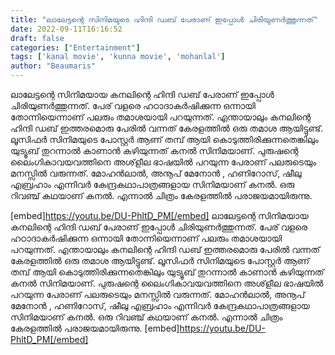 ```yaml
---
title: "ലാലേട്ടന്റെ സിനിമയുടെ ഹിന്ദി ഡബ് പേരാണ് ഇപ്പോൾ ചിരിയുണർത്തുന്നത്"
date: 2022-09-11T16:16:52
draft: false
categories: ["Entertainment"]
tags: ['kanal movie', 'kunna movie', 'mohanlal']
author: "Beaumaris"
---
```


ലാലേട്ടന്റെ സിനിമയായ കനലിന്റെ ഹിന്ദി ഡബ് പേരാണ് ഇപ്പോൾ ചിരിയുണർത്തുന്നത്. പേര് വളരെ ഹഠാദാകർഷിക്കുന്ന ഒന്നായി തോന്നിയെന്നാണ് പലരും തമാശയായി പറയുന്നത്. എന്തായാലും കനലിന്റെ ഹിന്ദി ഡബ് ഇത്തരമൊരു പേരിൽ വന്നത് കേരളത്തിൽ ഒരു തമാശ ആയിട്ടുണ്ട്. ലൂസിഫർ സിനിമയുടെ പോസ്റ്റർ ആണ് തമ്പ് ആയി കൊടുത്തിരിക്കുന്നതെങ്കിലും യുട്യൂബ് തുറന്നാൽ കാണാൻ കഴിയുന്നത് കനൽ സിനിമയാണ്. പുരുഷന്റെ ലൈംഗികാവയവത്തിനെ അശ്‌ളീല ഭാഷയിൽ പറയുന്ന പേരാണ് പലരുടെയും മനസ്സിൽ വരുന്നത്. മോഹൻലാൽ, അനൂപ് മേനോൻ , ഹണിറോസ്, ഷീലു എബ്രഹാം എന്നിവർ കേന്ദ്രകഥാപാത്രങ്ങളായ സിനിമയാണ് കനൽ. ഒരു റിവഞ്ച് കഥയാണ് കനൽ. എന്നാൽ ചിത്രം കേരളത്തിൽ പരാജയമായിരുന്നു.

[embed]https://youtu.be/DU-PhltD_PM[/embed]
ലാലേട്ടന്റെ സിനിമയായ കനലിന്റെ ഹിന്ദി ഡബ് പേരാണ് ഇപ്പോൾ ചിരിയുണർത്തുന്നത്. പേര് വളരെ ഹഠാദാകർഷിക്കുന്ന ഒന്നായി തോന്നിയെന്നാണ് പലരും തമാശയായി പറയുന്നത്. എന്തായാലും കനലിന്റെ ഹിന്ദി ഡബ് ഇത്തരമൊരു പേരിൽ വന്നത് കേരളത്തിൽ ഒരു തമാശ ആയിട്ടുണ്ട്. ലൂസിഫർ സിനിമയുടെ പോസ്റ്റർ ആണ് തമ്പ് ആയി കൊടുത്തിരിക്കുന്നതെങ്കിലും യുട്യൂബ് തുറന്നാൽ കാണാൻ കഴിയുന്നത് കനൽ സിനിമയാണ്. പുരുഷന്റെ ലൈംഗികാവയവത്തിനെ അശ്‌ളീല ഭാഷയിൽ പറയുന്ന പേരാണ് പലരുടെയും മനസ്സിൽ വരുന്നത്. മോഹൻലാൽ, അനൂപ് മേനോൻ , ഹണിറോസ്, ഷീലു എബ്രഹാം എന്നിവർ കേന്ദ്രകഥാപാത്രങ്ങളായ സിനിമയാണ് കനൽ. ഒരു റിവഞ്ച് കഥയാണ് കനൽ. എന്നാൽ ചിത്രം കേരളത്തിൽ പരാജയമായിരുന്നു. [embed]https://youtu.be/DU-PhltD_PM[/embed]

